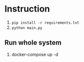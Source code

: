 # Instruction
1) `pip install -r requirements.txt`
2) `python main.py`


## Run whole system
1) docker-compose up -d